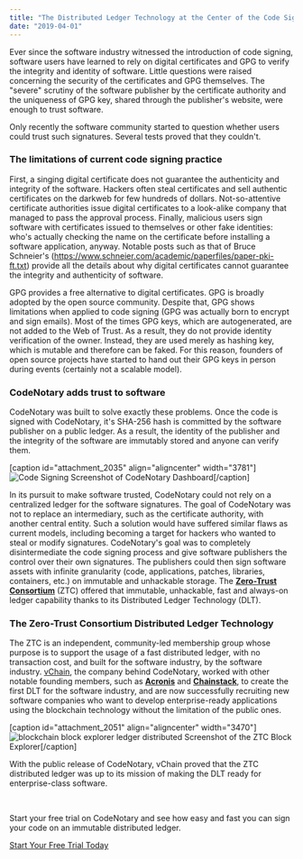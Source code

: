 ```yaml
---
title: "The Distributed Ledger Technology at the Center of the Code Signing Disruption"
date: "2019-04-01"
---
```


Ever since the software industry witnessed the introduction of code signing, software users have learned to rely on digital certificates and GPG to verify the integrity and identity of software. Little questions were raised concerning the security of the certificates and GPG themselves. The "severe" scrutiny of the software publisher by the certificate authority and the uniqueness of GPG key, shared through the publisher's website, were enough to trust software.

Only recently the software community started to question whether users could trust such signatures. Several tests proved that they couldn't.

### The limitations of current code signing practice

First, a singing digital certificate does not guarantee the authenticity and integrity of the software. Hackers often steal certificates and sell authentic certificates on the darkweb for few hundreds of dollars. Not-so-attentive certificate authorities issue digital certificates to a look-alike company that managed to pass the approval process. Finally, malicious users sign software with certificates issued to themselves or other fake identities: who's actually checking the name on the certificate before installing a software application, anyway. Notable posts such as that of Bruce Schneier's (https://www.schneier.com/academic/paperfiles/paper-pki-ft.txt) provide all the details about why digital certificates cannot guarantee the integrity and authenticity of software.

GPG provides a free alternative to digital certificates. GPG is broadly adopted by the open source community. Despite that, GPG shows limitations when applied to code signing (GPG was actually born to encrypt and sign emails). Most of the times GPG keys, which are autogenerated, are not added to the Web of Trust. As a result, they do not provide identity verification of the owner. Instead, they are used merely as hashing key, which is mutable and therefore can be faked. For this reason, founders of open source projects have started to hand out their GPG keys in person during events (certainly not a scalable model).

### CodeNotary adds trust to software

CodeNotary was built to solve exactly these problems. Once the code is signed with CodeNotary, it's SHA-256 hash is committed by the software publisher on a public ledger. As a result, the identity of the publisher and the integrity of the software are immutably stored and anyone can verify them.

\[caption id="attachment\_2035" align="aligncenter" width="3781"\]![Code Signing](/images/blog/new-dashboard.png) Screenshot of CodeNotary Dashboard\[/caption\]

In its pursuit to make software trusted, CodeNotary could not rely on a centralized ledger for the software signatures. The goal of CodeNotary was not to replace an intermediary, such as the certificate authority, with another central entity. Such a solution would have suffered similar flaws as current models, including becoming a target for hackers who wanted to steal or modify signatures. CodeNotary's goal was to completely disintermediate the code signing process and give software publishers the control over their own signatures. The publishers could then sign software assets with infinite granularity (code, applications, patches, libraries, containers, etc.) on immutable and unhackable storage. The **[Zero-Trust Consortium](http://www.zerotrustconsortium.org/)** (ZTC) offered that immutable, unhackable, fast and always-on ledger capability thanks to its Distributed Ledger Technology (DLT).

### The Zero-Trust Consortium Distributed Ledger Technology

The ZTC is an independent, community-led membership group whose purpose is to support the usage of a fast distributed ledger, with no transaction cost, and built for the software industry, by the software industry. [vChain](http://www.vchain.us/), the company behind CodeNotary, worked with other notable founding members, such as **[Acronis](https://www.acronis.com/)** and **[Chainstack](https://chainstack.com/)**, to create the first DLT for the software industry, and are now successfully recruiting new software companies who want to develop enterprise-ready applications using the blockchain technology without the limitation of the public ones.

\[caption id="attachment\_2051" align="aligncenter" width="3470"\]![blockchain block explorer ledger distributed](/images/blog/ZTC-blocks.png) Screenshot of the ZTC Block Explorer\[/caption\]

With the public release of CodeNotary, vChain proved that the ZTC distributed ledger was up to its mission of making the DLT ready for enterprise-class software.

 

Start your free trial on CodeNotary and see how easy and fast you can sign your code on an immutable distributed ledger.

[Start Your Free Trial Today](https://dashboard.codenotary.io/auth/signup)
